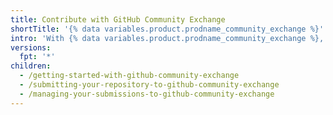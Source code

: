 ```yaml
---
title: Contribute with GitHub Community Exchange
shortTitle: '{% data variables.product.prodname_community_exchange %}'
intro: 'With {% data variables.product.prodname_community_exchange %}, you can use {% data variables.product.product_name %} to contribute to open source and build your portfolio.'
versions:
  fpt: '*'
children:
  - /getting-started-with-github-community-exchange
  - /submitting-your-repository-to-github-community-exchange
  - /managing-your-submissions-to-github-community-exchange
---
```

